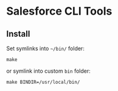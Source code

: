 # Salesforce CLI Tools

## Install

Set symlinks into `~/bin/` folder:

    make

or symlink into custom `bin` folder:

    make BINDIR=/usr/local/bin/
